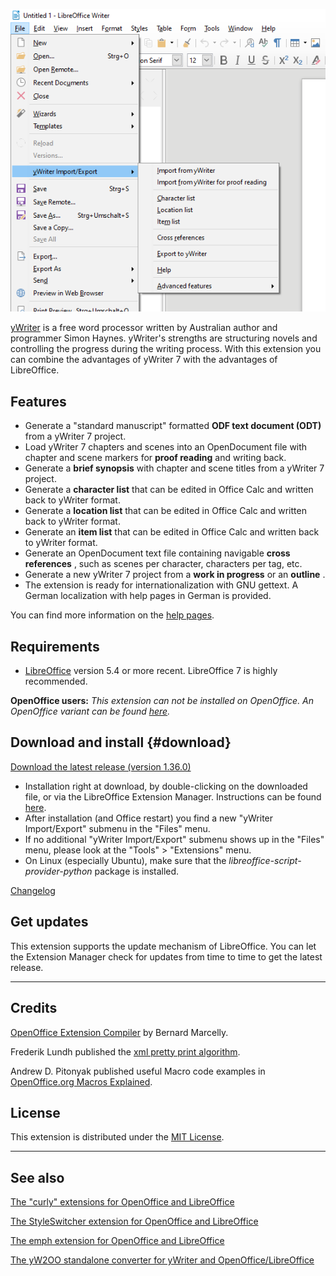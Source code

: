 ![screenshot](Screenshots/lo_menu.png)

[yWriter](http://spacejock.com/yWriter7.html) is a free word processor written by Australian author and programmer Simon Haynes. yWriter's strengths are structuring novels and controlling the progress during the writing process. With this extension you can combine the advantages of yWriter 7 with the advantages of LibreOffice.

## Features

- Generate a "standard manuscript" formatted **ODF text document (ODT)** from a yWriter 7 project.
- Load yWriter 7 chapters and scenes into an OpenDocument file with chapter and scene markers for **proof reading** and writing back.
- Generate a **brief synopsis** with chapter and scene titles from a yWriter 7 project.
- Generate a **character list** that can be edited in Office Calc and written back to yWriter format.
- Generate a **location list** that can be edited in Office Calc and written back to yWriter format.
- Generate an **item list** that can be edited in Office Calc and written back to yWriter format.
- Generate an OpenDocument text file containing navigable **cross references** , such as scenes per character, characters per tag, etc.
- Generate a new yWriter 7 project from a **work in progress** or an **outline** .
- The extension is ready for internationalization with GNU gettext. A German localization with help pages in German is provided. 

You can find more information on the [help pages](help).

## Requirements

- [LibreOffice](https://www.libreoffice.org/) version 5.4 or more recent. LibreOffice 7 is highly recommended.

**OpenOffice users:** *This extension can not be installed on OpenOffice. An OpenOffice variant can be found [here]( https://peter88213.github.io/pywoo).*

## Download and install {#download}

[Download the latest release (version 1.36.0)](https://raw.githubusercontent.com/peter88213/yw-cnv/main/dist/yw-cnv-L-1.36.0.oxt)

- Installation right at download, by double-clicking on the downloaded 
 file, or via the LibreOffice Extension Manager. Instructions can be found [here](https://wiki.documentfoundation.org/Documentation/HowTo/install_extension).
- After installation (and Office restart) you find a new "yWriter Import/Export" submenu in the "Files" menu.
- If no additional "yWriter Import/Export" submenu shows up in the "Files" menu, please look at the "Tools" > "Extensions" menu.
- On Linux (especially Ubuntu), make sure that the *libreoffice-script-provider-python* package is installed.

[Changelog](changelog)

## Get updates

This extension supports the update mechanism of LibreOffice. You can let the Extension Manager check for updates from time to time to get the latest release.

---

## Credits

[OpenOffice Extension
Compiler](https://wiki.openoffice.org/wiki/Extensions_Packager#Extension_Compiler)
by Bernard Marcelly.

Frederik Lundh published the [xml pretty print algorithm](http://effbot.org/zone/element-lib.htm#prettyprint).

Andrew D. Pitonyak published useful Macro code examples in [OpenOffice.org Macros Explained](https://www.pitonyak.org/OOME_3_0.pdf).

## License

This extension is distributed under the [MIT
License](http://www.opensource.org/licenses/mit-license.php).

---

## See also

[The "curly" extensions for OpenOffice and LibreOffice](https://peter88213.github.io/curly/)

[The StyleSwitcher extension for OpenOffice and LibreOffice](https://peter88213.github.io/StyleSwitcher/)

[The emph extension for OpenOffice and LibreOffice](https://peter88213.github.io/emph/)

[The yW2OO standalone converter for yWriter and OpenOffice/LibreOffice](https://peter88213.github.io/yW2OO/)
